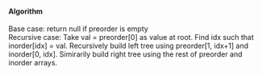 #### Algorithm
Base case: return null if preorder is empty \
Recursive case: Take val = preorder[0] as value at root. Find idx such that inorder[idx] = val. Recursively build left tree using preorder[1, idx+1] and inorder[0, idx]. Simirarily build right tree using the rest of preorder and inorder arrays.
